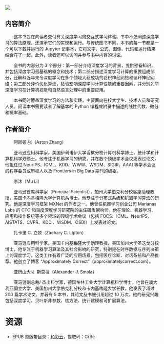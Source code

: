 ![](http://img3m4.ddimg.cn/4/3/27871474-1_u_3.jpg)

## 内容简介

　　这本书旨在向读者交付有关深度学习的交互式学习体验。书中不仅阐述深度学习的算法原理，还演示它们的实现和运行。与传统图书不同，本书的每一节都是一个可以下载并运行的 Jupyter 记事本，它将文字、公式、图像、代码和运行结果结合在了一起。此外，读者还可以访问并参与书中内容的讨论。

　　全书的内容分为 3 个部分：第一部分介绍深度学习的背景，提供预备知识，并包括深度学习最基础的概念和技术；第二部分描述深度学习计算的重要组成部分，还解释近年来令深度学习在多个领域大获成功的卷积神经网络和循环神经网络；第三部分评价优化算法，检验影响深度学习计算性能的重要因素，并分别列举深度学习在计算机视觉和自然语言处理中的重要应用。

　　本书同时覆盖深度学习的方法和实践，主要面向在校大学生、技术人员和研究人员。阅读本书需要读者了解基本的 Python 编程或附录中描述的线性代数、微分和概率基础。

## 作者简介

　　阿斯顿·张（Aston Zhang）

　　亚马逊应用科学家，美国伊利诺伊大学香槟分校计算机科学博士，统计学和计算机科学双硕士。他专注于机器学习的研究，并在数个顶级学术会议发表过论文。他担任过 NeurIPS、ICML、KDD、WWW、WSDM、SIGIR、AAAI 等学术会议的程序委员或审稿人以及 Frontiers in Big Data 期刊的编委。

　　李沐（Mu Li）

　　亚马逊首席科学家（Principal Scientist），加州大学伯克利分校客座助理教授，美国卡内基梅隆大学计算机系博士。他专注于分布式系统和机器学习算法的研究。他是深度学习框架 MXNet 的作者之一。他曾任机器学习创业公司 Marianas Labs 的 CTO 和百度深度学习研究院的主任研发架构师。他在理论、机器学习、应用和操作系统等多个领域的顶级学术会议（包括 FOCS、ICML、NeurIPS、AISTATS、CVPR、KDD 、WSDM、OSDI）上发表过论文。

　　扎卡里·C. 立顿（Zachary C. Lipton）

　　亚马逊应用科学家，美国卡内基梅隆大学助理教授，美国加州大学圣迭戈分校博士。他专注于机器学习算法及其社会影响的研究，特别是在时序数据与序列决策上的深度学习。这类工作有着广泛的应用场景，包括医疗诊断、对话系统和产品推荐。他创立了博客 “Approximately Correct”（approximatelycorrect.com）。

　　亚历山大·J. 斯莫拉（Alexander J. Smola）

　　亚马逊副总裁/ 杰出科学家，德国柏林工业大学计算机科学博士。他曾在澳大利亚国立大学、美国加州大学伯克利分校和卡内基梅隆大学任教。他发表了超过 200 篇学术论文，并著有 5 本书，其论文及书被引用超过 10 万次。他的研究兴趣包括深度学习、贝叶斯非参数、核方法、统计建模和可扩展算法。

# 资源

* EPUB 原版带目录：[和彩云](http://caiyun.feixin.10086.cn/dl/0n5CrPAaNZ9hV)，提取码：GrBe
